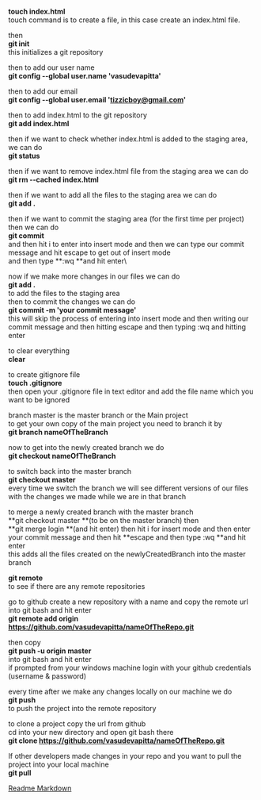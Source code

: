 **touch index.html**\
touch command is to create a file, in this case create an index.html file.

then\
**git init**\
this initializes a git repository

then to add our user name\
**git config --global user.name 'vasudevapitta'**

then to add our email\
**git config --global user.email 'tizzicboy@gmail.com'**

then to add index.html to the git repository\
**git add index.html**

then if we want to check whether index.html is added to the staging area, we can do\
**git status**

then if we want to remove index.html file from the staging area we can do\
**git rm --cached index.html**

then if we want to add all the files to the staging area we can do\
**git add .**

then if we want to commit the staging area (for the first time per project) then we can do\
**git commit**\
and then hit i to enter into insert mode and then we can type our commit message and hit escape to get out of insert mode\
and then type **:wq **and hit enter\

now if we make more changes in our files we can do\
**git add .**\
to add the files to the staging area\
then to commit the changes we can do\
**git commit -m 'your commit message'**\
this will skip the process of entering into insert mode and then writing our commit message and then hitting escape and then typing :wq and hitting enter

to clear everything\
**clear**

to create gitignore file\
**touch .gitignore**\
then open your .gitignore file in text editor and add the file name which you want to be ignored

branch master is the master branch or the Main project\
to get your own copy of the main project you need to branch it by\
**git branch nameOfTheBranch**

now to get into the newly created branch we do\
**git checkout nameOfTheBranch**

to switch back into the master branch\
**git checkout master**\
every time we switch the branch we will see different versions of our files with the changes we made while we are in that branch

to merge a newly created branch with the master branch\
**git checkout master **(to be on the master branch) then\
**git merge login **(and hit enter) then hit i for insert mode and then enter your commit message and then hit **escape and then type :wq **and hit enter\
this adds all the files created on the newlyCreatedBranch into the master branch

**git remote**\
to see if there are any remote repositories

go to github create a new repository with a name and copy the remote url into git bash and hit enter\
**git remote add origin https://github.com/vasudevapitta/nameOfTheRepo.git**

then copy\
**git push -u origin master**\
into git bash and hit enter\
if prompted from your windows machine login with your github credentials (username & password)

every time after we make any changes locally on our machine we do\
**git push**\
to push the project into the remote repository

to clone a project copy the url from github\
cd into your new directory and open git bash there\
**git clone https://github.com/vasudevapitta/nameOfTheRepo.git**

If other developers made changes in your repo and you want to pull the project into your local machine\
**git pull**

[Readme Markdown](https://guides.github.com/features/mastering-markdown/#examples)